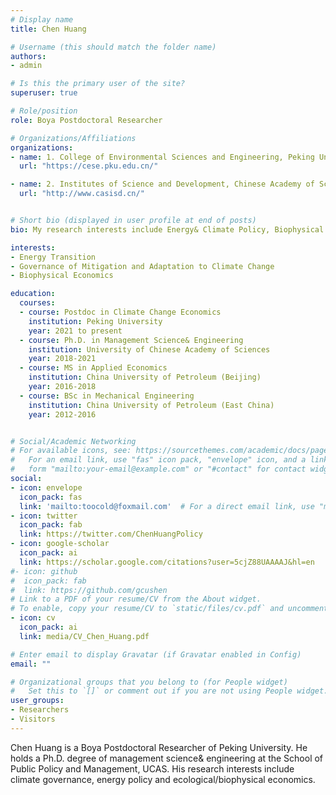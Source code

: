 ```yaml
---
# Display name
title: Chen Huang

# Username (this should match the folder name)
authors:
- admin

# Is this the primary user of the site?
superuser: true

# Role/position
role: Boya Postdoctoral Researcher

# Organizations/Affiliations
organizations:
- name: 1. College of Environmental Sciences and Engineering, Peking University 
  url: "https://cese.pku.edu.cn/"

- name: 2. Institutes of Science and Development, Chinese Academy of Sciences
  url: "http://www.casisd.cn/" 


# Short bio (displayed in user profile at end of posts)
bio: My research interests include Energy& Climate Policy, Biophysical Economics.

interests:
- Energy Transition
- Governance of Mitigation and Adaptation to Climate Change
- Biophysical Economics

education:
  courses:
  - course: Postdoc in Climate Change Economics
    institution: Peking University
    year: 2021 to present
  - course: Ph.D. in Management Science& Engineering
    institution: University of Chinese Academy of Sciences
    year: 2018-2021
  - course: MS in Applied Economics
    institution: China University of Petroleum (Beijing)
    year: 2016-2018
  - course: BSc in Mechanical Engineering
    institution: China University of Petroleum (East China)
    year: 2012-2016


# Social/Academic Networking
# For available icons, see: https://sourcethemes.com/academic/docs/page-builder/#icons
#   For an email link, use "fas" icon pack, "envelope" icon, and a link in the
#   form "mailto:your-email@example.com" or "#contact" for contact widget.
social:
- icon: envelope
  icon_pack: fas
  link: 'mailto:toocold@foxmail.com'  # For a direct email link, use "mailto:toocold@foxmail.com".
- icon: twitter
  icon_pack: fab
  link: https://twitter.com/ChenHuangPolicy
- icon: google-scholar
  icon_pack: ai
  link: https://scholar.google.com/citations?user=5cjZ88UAAAAJ&hl=en
#- icon: github
#  icon_pack: fab
#  link: https://github.com/gcushen
# Link to a PDF of your resume/CV from the About widget.
# To enable, copy your resume/CV to `static/files/cv.pdf` and uncomment the lines below.
- icon: cv
  icon_pack: ai
  link: media/CV_Chen_Huang.pdf

# Enter email to display Gravatar (if Gravatar enabled in Config)
email: ""

# Organizational groups that you belong to (for People widget)
#   Set this to `[]` or comment out if you are not using People widget.
user_groups:
- Researchers
- Visitors
---
```


Chen Huang is a Boya Postdoctoral Researcher of Peking University. He holds a Ph.D. degree of management science& engineering at the School of Public Policy and Management, UCAS. His research interests include climate governance, energy policy and ecological/biophysical economics.

